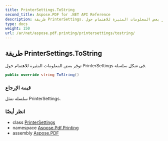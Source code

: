 ```yaml
---
title: PrinterSettings.ToString
second_title: Aspose.PDF for .NET API Reference
description: طريقة PrinterSettings. توفر بعض المعلومات المثيرة للاهتمام حول PrinterSettings في شكل سلسلة
type: docs
weight: 150
url: /ar/net/aspose.pdf.printing/printersettings/tostring/
---
```

## طريقة PrinterSettings.ToString

توفر بعض المعلومات المثيرة للاهتمام حول PrinterSettings في شكل سلسلة.

```csharp
public override string ToString()
```

### قيمة الإرجاع

سلسلة تمثل PrinterSettings.

### انظر أيضًا

* class [PrinterSettings](../)
* namespace [Aspose.Pdf.Printing](../../../aspose.pdf.printing/)
* assembly [Aspose.PDF](../../../)